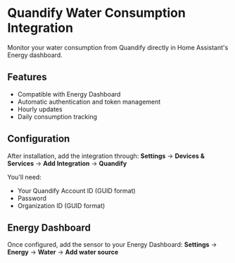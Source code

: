 # Quandify Water Consumption Integration

Monitor your water consumption from Quandify directly in Home Assistant's Energy dashboard.

## Features

- Compatible with Energy Dashboard
- Automatic authentication and token management
- Hourly updates
- Daily consumption tracking

## Configuration

After installation, add the integration through:
**Settings** → **Devices & Services** → **Add Integration** → **Quandify**

You'll need:
- Your Quandify Account ID (GUID format)
- Password
- Organization ID (GUID format)

## Energy Dashboard

Once configured, add the sensor to your Energy Dashboard:
**Settings** → **Energy** → **Water** → **Add water source**
